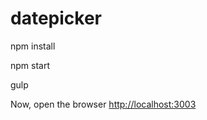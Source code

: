 # datepicker

npm install

npm start

gulp

Now, open the browser [http://localhost:3003](http://localhost:3003)